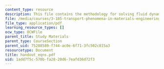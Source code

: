 ```yaml
---
content_type: resource
description: This file contains the methodology for solving fluid dynamics problems.
file: /media/courses/3-185-transport-phenomena-in-materials-engineering-fall-2003/1add7f5c570bfa2820d67eafd36d72f3_handout_eqns.pdf
file_type: application/pdf
learning_resource_types: []
ocw_type: OCWFile
parent_title: Study Materials
parent_type: CourseSection
parent_uid: 75288589-f744-ac0e-6f71-3fc502c815a3
resourcetype: Document
title: handout_eqns.pdf
uid: 1add7f5c-570b-fa28-20d6-7eafd36d72f3
---
```


